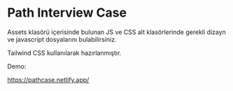# Path Interview Case

Assets klasörü içerisinde bulunan JS ve CSS alt klasörlerinde gerekli dizayn ve javascript dosyalarını bulabilirsiniz. 

Tailwind CSS kullanılarak hazırlanmıştır.

Demo:

https://pathcase.netlify.app/
